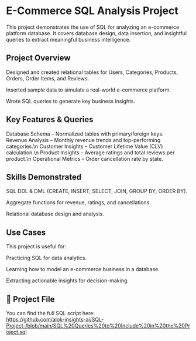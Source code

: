 # E-Commerce SQL Analysis Project

This project demonstrates the use of SQL for analyzing an e-commerce platform database. It covers database design, data insertion, and insightful queries to extract meaningful business intelligence.

## Project Overview

Designed and created relational tables for Users, Categories, Products, Orders, Order Items, and Reviews.

Inserted sample data to simulate a real-world e-commerce platform.

Wrote SQL queries to generate key business insights.

##  Key Features & Queries

Database Schema – Normalized tables with primary/foreign keys.<br>
Revenue Analysis – Monthly revenue trends and top-performing categories.\n
Customer Insights – Customer Lifetime Value (CLV) calculation.\n
Product Insights – Average ratings and total reviews per product.\n
Operational Metrics – Order cancellation rate by state.

##  Skills Demonstrated

SQL DDL & DML (CREATE, INSERT, SELECT, JOIN, GROUP BY, ORDER BY).

Aggregate functions for revenue, ratings, and cancellations.

Relational database design and analysis.

## Use Cases

This project is useful for:

Practicing SQL for data analytics.

Learning how to model an e-commerce business in a database.

Extracting actionable insights for decision-making.

## 📂 Project File

You can find the full SQL script here:  
https://github.com/alok-insights-ai/SQL-Project-/blob/main/SQL%20Queries%20to%20Include%20in%20the%20Project.sql


